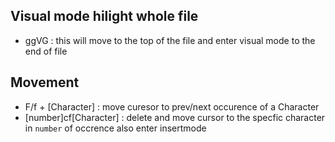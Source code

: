 ## Visual mode hilight whole file
- ggVG : this will move to the top of the file and enter visual mode to the end of file

## Movement
- F/f + [Character] : move curesor to prev/next occurence of a Character
- [number]cf[Character] : delete and move cursor to the specfic character in `number` of occrence also enter insertmode
